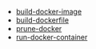 * [build-docker-image](build-docker-image/index.md)
* [build-dockerfile](build-dockerfile/index.md)
* [prune-docker](prune-docker/index.md)
* [run-docker-container](run-docker-container/index.md)
